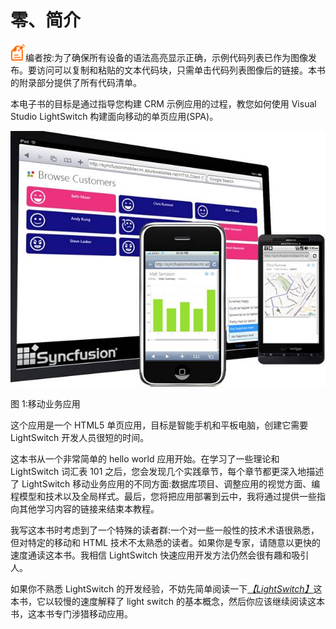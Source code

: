 # 零、简介

![](img/image109.png)编者按:为了确保所有设备的语法高亮显示正确，示例代码列表已作为图像发布。要访问可以复制和粘贴的文本代码块，只需单击代码列表图像后的链接。本书的附录部分提供了所有代码清单。

本电子书的目标是通过指导您构建 CRM 示例应用的过程，教您如何使用 Visual Studio LightSwitch 构建面向移动的单页应用(SPA)。

![](img/image001.jpg)

图 1:移动业务应用

这个应用是一个 HTML5 单页应用，目标是智能手机和平板电脑，创建它需要 LightSwitch 开发人员很短的时间。

这本书从一个非常简单的 hello world 应用开始。在学习了一些理论和 LightSwitch 词汇表 101 之后，您会发现几个实践章节，每个章节都更深入地描述了 LightSwitch 移动业务应用的不同方面:数据库项目、调整应用的视觉方面、编程模型和技术以及全局样式。最后，您将把应用部署到云中，我将通过提供一些指向其他学习内容的链接来结束本教程。

我写这本书时考虑到了一个特殊的读者群:一个对一些一般性的技术术语很熟悉，但对特定的移动和 HTML 技术不太熟悉的读者。如果你是专家，请随意以更快的速度通读这本书。我相信 LightSwitch 快速应用开发方法仍然会很有趣和吸引人。

如果你不熟悉 LightSwitch 的开发经验，不妨先简单阅读一下[*【LightSwitch】*](http://www.syncfusion.com/resources/techportal/ebooks/lightswitch)这本书，它以较慢的速度解释了 light switch 的基本概念，然后你应该继续阅读这本书，这本书专门涉猎移动应用。